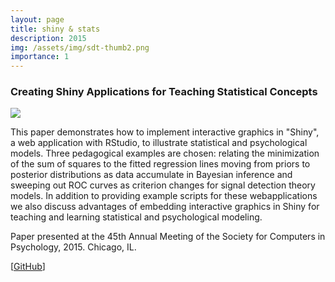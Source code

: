 ```yaml
---
layout: page
title: shiny & stats
description: 2015
img: /assets/img/sdt-thumb2.png
importance: 1
---
```

<h3><b>Creating Shiny Applications for Teaching Statistical Concepts</b></h3>

<img src="https://wenjietseng.github.io/assets/img/sdt.png">

<br>
<p>
This paper demonstrates how to implement interactive graphics in "Shiny", a web application with RStudio, to illustrate statistical and psychological models. Three pedagogical examples are chosen: relating the minimization of the sum of squares to the fitted regression lines moving from priors to posterior distributions as data accumulate in Bayesian inference and sweeping out ROC curves as criterion changes for signal detection theory models. In addition to providing example scripts for these webapplications we also discuss advantages of embedding interactive graphics in Shiny for teaching and learning statistical and psychological modeling.
</p>
<p> Paper presented at the 45th Annual Meeting of the Society for Computers in Psychology, 2015. Chicago, IL.</p>
[<a href="https://github.com/wenjietseng/shinyapps">GitHub</a>]
